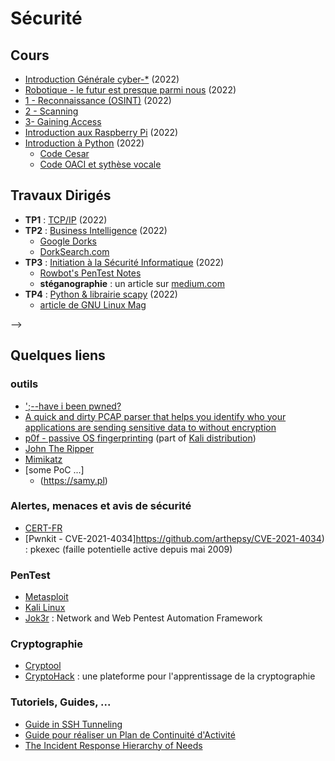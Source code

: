 # Sécurité

## Cours
* [Introduction Générale cyber-*](https://github.com/truillet/ups/blob/master/m2issd/cours/cyber_f%C3%A9vrier_2022.pdf) (2022)
* [Robotique - le futur est presque parmi nous](https://github.com/truillet/ups/blob/master/m2issd/cours/Robotique_fevrier_2022.pdf) (2022)
* [1 - Reconnaissance (OSINT)](https://github.com/truillet/ups/blob/master/m2issd/cours/OSINT_Reconnaissance.pdf) (2022)
* [2 - Scanning](https://github.com/truillet/ups/blob/master/m2issd/cours/Scanning.pdf)
* [3- Gaining Access](https://github.com/truillet/ups/blob/master/m2issd/cours/Gaining%20Access.pdf)
* [Introduction aux Raspberry Pi](https://github.com/truillet/ups/blob/master/m2issd/cours/Introduction_RPi.pdf) (2022)
* [Introduction à Python](https://github.com/truillet/ups/blob/master/m2issd/cours/Introduction_python.pdf) (2022)
   * [Code Cesar](https://github.com/truillet/ups/blob/master/m2issd/code/ROT13.py)
   * [Code OACI et sythèse vocale](https://github.com/truillet/ups/blob/master/m2issd/code/OACI.zip)
  
## Travaux Dirigés

* **TP1** : [TCP/IP](https://github.com/truillet/ups/blob/master/m2issd/td/TP1_TCP_IP.pdf) (2022)
* **TP2** : [Business Intelligence](https://github.com/truillet/ups/blob/master/m2issd/td/TP2_BUSINT.pdf) (2022)
   * [Google Dorks](https://www.exploit-db.com/google-hacking-database)
   * [DorkSearch.com](https://dorksearch.com)
* **TP3** : [Initiation à la Sécurité Informatique](https://github.com/truillet/ups/blob/master/m2issd/td/TP3_Initiation_Securite.pdf) (2022)
   * [Rowbot's PenTest Notes](https://guide.offsecnewbie.com/shells)
   * **stéganographie** : un article sur [medium.com](https://z3r0trust.medium.com/the-threat-of-digital-steganography-cloaked-malware-to-u-s-critical-infrastructure-systems-c9ccff514029)
* **TP4** : [Python & librairie scapy](https://github.com/truillet/ups/blob/master/m2issd/td/TP4_Python_Scapy.pdf) (2022)
   * [article de GNU Linux Mag](https://connect.ed-diamond.com/GNU-Linux-Magazine/GLMFHS-090/Scapy-le-couteau-suisse-Python-pour-le-reseau)

 
-->
## Quelques liens
### outils
* [';--have i been pwned?](https://haveibeenpwned.com)
* [A quick and dirty PCAP parser that helps you identify who your applications are sending sensitive data to without encryption](https://github.com/danielmiessler/Caparser)
* [p0f - passive OS fingerprinting](https://lcamtuf.coredump.cx/p0f3) (part of [Kali distribution](https://tools.kali.org/information-gathering/p0f))
* [John The Ripper](https://www.openwall.com/john)
* [Mimikatz](http://blog.gentilkiwi.com/mimikatz)
* [some PoC ...]
  * (https://samy.pl)

### Alertes, menaces et avis de sécurité
* [CERT-FR](https://www.cert.ssi.gouv.fr)
* [Pwnkit - CVE-2021-4034]https://github.com/arthepsy/CVE-2021-4034) : pkexec (faille potentielle active depuis mai 2009)

### PenTest
* [Metasploit](https://www.metasploit.com)
* [Kali Linux](https://www.kali.org)
* [Jok3r](https://hakin9.org/jok3r-v3-beta-2-network-and-web-pentest-automation-framework/) : Network and Web Pentest Automation Framework

### Cryptographie
* [Cryptool](https://www.cryptool.org/en)
* [CryptoHack](https://cryptohack.org) : une plateforme pour l'apprentissage de la cryptographie

### Tutoriels, Guides, ...
* [Guide in SSH Tunneling](https://www.hackingarticles.in/comprehensive-guide-on-ssh-tunneling)
* [Guide pour réaliser un Plan de Continuité d'Activité](http://www.sgdsn.gouv.fr/uploads/2016/10/guide-pca-sgdsn-110613-normal.pdf)
* [The Incident Response Hierarchy of Needs](https://github.com/swannman/ircapabilities)
